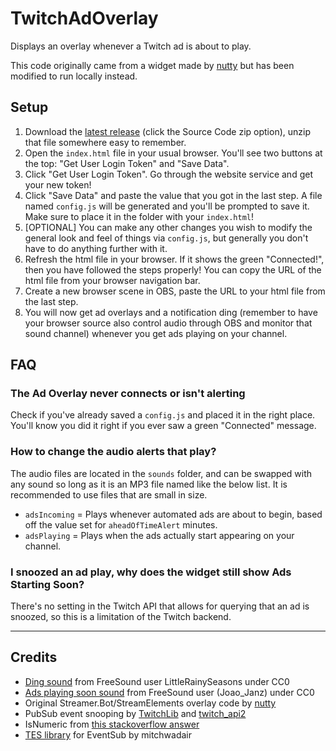 # TwitchAdOverlay

Displays an overlay whenever a Twitch ad is about to play.

This code originally came from a widget made by [nutty](https://www.youtube.com/watch?v=e5B7ZNGtkac) but has been modified to run locally instead.

## Setup

1. Download the [latest release](https://github.com/SocksTheWolf/TwitchAdOverlay/releases/latest) (click the Source Code zip option), unzip that file somewhere easy to remember.
2. Open the `index.html` file in your usual browser. You'll see two buttons at the top: "Get User Login Token" and "Save Data".
3. Click "Get User Login Token". Go through the website service and get your new token!
4. Click "Save Data" and paste the value that you got in the last step. A file named `config.js` will be generated and you'll be prompted to save it. Make sure to place it in the folder with your `index.html`!
5. [OPTIONAL] You can make any other changes you wish to modify the general look and feel of things via `config.js`, but generally you don't have to do anything further with it.
6. Refresh the html file in your browser. If it shows the green "Connected!", then you have followed the steps properly! You can copy the URL of the html file from your browser navigation bar.
7. Create a new browser scene in OBS, paste the URL to your html file from the last step.
8. You will now get ad overlays and a notification ding (remember to have your browser source also control audio through OBS and monitor that sound channel) whenever you get ads playing on your channel.

## FAQ

### The Ad Overlay never connects or isn't alerting

Check if you've already saved a `config.js` and placed it in the right place. You'll know you did it right if you ever saw a green "Connected" message.

### How to change the audio alerts that play?

The audio files are located in the `sounds` folder, and can be swapped with any sound so long as it is an MP3 file named like the below list. It is recommended to use files that are small in size.

- `adsIncoming` = Plays whenever automated ads are about to begin, based off the value set for `aheadOfTimeAlert` minutes.
- `adsPlaying` = Plays when the ads actually start appearing on your channel.

### I snoozed an ad play, why does the widget still show Ads Starting Soon?

There's no setting in the Twitch API that allows for querying that an ad is snoozed, so this is a limitation of the Twitch backend.

---

## Credits

- [Ding sound](https://freesound.org/people/LittleRainySeasons/sounds/335908/) from FreeSound user LittleRainySeasons under CC0
- [Ads playing soon sound](https://freesound.org/people/Joao_Janz/sounds/478513/) from FreeSound user (Joao_Janz) under CC0
- Original Streamer.Bot/StreamElements overlay code by [nutty](https://www.youtube.com/@nuttylmao)
- PubSub event snooping by [TwitchLib](https://github.com/TwitchLib/TwitchLib.PubSub/blob/master/TwitchLib.PubSub/Models/Responses/Messages/VideoPlayback.cs#L12) and [twitch_api2](https://docs.rs/twitch_api2/0.6.1/src/twitch_api2/pubsub/video_playback.rs.html#14-17)
- IsNumeric from [this stackoverflow answer](https://stackoverflow.com/a/175787)
- [TES library](https://github.com/mitchwadair/tesjs) for EventSub by mitchwadair
